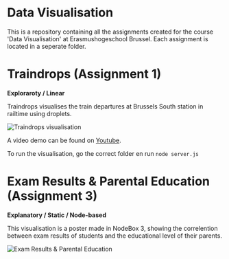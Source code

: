 # Data Visualisation

This is a repository containing all the assignments created for the course 'Data Visualisation' at Erasmushogeschool Brussel.
Each assignment is located in a seperate folder.

# Traindrops (Assignment 1)

**Exploraroty / Linear**

Traindrops visualises the train departures at Brussels South station in railtime using droplets.   

![Traindrops visualisation](https://loggrblog.files.wordpress.com/2019/01/traindrops.png)   

A video demo can be found on [Youtube](https://youtu.be/nHyrRg0q7kE).   

To run the visualisation, go the correct folder en run `node server.js`

# Exam Results & Parental Education (Assignment 3)

**Explanatory / Static / Node-based**

This visualisation is a poster made in NodeBox 3, showing the correlention between exam results of students and the educational level of their parents.   

![Exam Results & Parental Education](https://loggrblog.files.wordpress.com/2019/01/exams_viz.jpg)